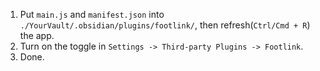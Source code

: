 1. Put `main.js` and `manifest.json` into `./YourVault/.obsidian/plugins/footlink/`, then refresh(`Ctrl/Cmd + R`) the app.
2. Turn on the toggle in `Settings -> Third-party Plugins -> Footlink`.
3. Done.
